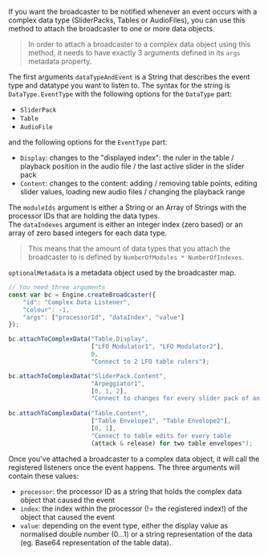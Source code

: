 If you want the broadcaster to be notified whenever an event occurs with a complex data type (SliderPacks, Tables or AudioFiles), you can use this method to attach the broadcaster to one or more data objects.

> In order to attach a broadcaster to a complex data object using this method, it needs to have exactly 3 arguments defined in its `args` metadata property.

The first arguments `dataTypeAndEvent` is a String that describes the event type and datatype you want to listen to. The syntax for the string is `DataType.EventType` with the following options for the `DataType` part:

- `SliderPack`
- `Table`
- `AudioFile`

and the following options for the `EventType` part:

- `Display`: changes to the "displayed index": the ruler in the table / playback position in the audio file / the last active slider in the slider pack
- `Content`: changes to the content: adding / removing table points, editing slider values, loading new audio files / changing the playback range

The `moduleIds` argument is either a String or an Array of Strings with the processor IDs that are holding the data types.  
The `dataIndexes` argument is either an integer index (zero based) or an array of zero based integers for each data type.

> This means that the amount of data types that you attach the broadcaster to is defined by   `NumberOfModules * NumberOfIndexes`.

`optionalMetadata` is a metadata object used by the broadcaster map.

```javascript
// You need three arguments 
const var bc = Engine.createBroadcaster({
	"id": "Complex Data Listener",
	"colour": -1,
	"args": ["processorId", "dataIndex", "value"]
});

bc.attachToComplexData("Table.Display", 
					   ["LFO Modulator1", "LFO Modulator2"], 
					   0, 
					   "Connect to 2 LFO table rulers");

bc.attachToComplexData("SliderPack.Content",
					   "Arpeggiator1",
					   [0, 1, 2],
					   "Connect to changes for every slider pack of an arp");
	   
bc.attachToComplexData("Table.Content",
					   ["Table Envelope1", "Table Envelope2"],
					   [0, 1],
					   "Connect to table edits for every table 
					   (attack & release) for two table envelopes");
```

Once you've attached a broadcaster to a complex data object, it will call the registered listeners once the event happens. The three arguments will contain these values:

- `processor`: the processor ID as a string that holds the complex data object that caused the event
- `index`: the index within the processor (!= the registered index!) of the object that caused the event
- `value`: depending on the event type, either the display value as normalised double number (0...1) or a string representation of the data (eg. Base64 representation of the table data).
